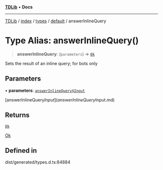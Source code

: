 [**TDLib**](../../../../../../README.md) • **Docs**

***

[TDLib](../../../../../../modules.md) / [index](../../../../../README.md) / [types](../../../README.md) / [default](../README.md) / answerInlineQuery

# Type Alias: answerInlineQuery()

> **answerInlineQuery**: (`parameters`) => [`Ok`](Ok-1.md)

Sets the result of an inline query; for bots only

## Parameters

• **parameters**: [`answerInlineQuery$Input`](answerInlineQuery$Input.md)

[answerInlineQuery$Input](answerInlineQuery$Input.md)

## Returns

[`Ok`](Ok-1.md)

[Ok](Ok-1.md)

## Defined in

dist/generated/types.d.ts:84884
